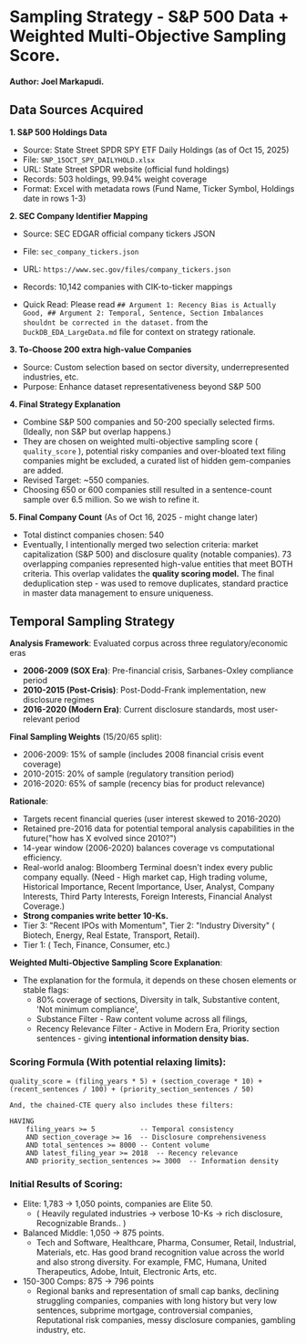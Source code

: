 # Sampling Strategy - S&P 500 Data + Weighted Multi-Objective Sampling Score.
#### Author: Joel Markapudi.

## Data Sources Acquired

**1. S&P 500 Holdings Data**
- Source: State Street SPDR SPY ETF Daily Holdings (as of Oct 15, 2025)
- File: `SNP_15OCT_SPY_DAILYHOLD.xlsx`
- URL: State Street SPDR website (official fund holdings)
- Records: 503 holdings, 99.94% weight coverage
- Format: Excel with metadata rows (Fund Name, Ticker Symbol, Holdings date in rows 1-3)

**2. SEC Company Identifier Mapping**
- Source: SEC EDGAR official company tickers JSON
- File: `sec_company_tickers.json`
- URL: `https://www.sec.gov/files/company_tickers.json`
- Records: 10,142 companies with CIK-to-ticker mappings

- Quick Read: Please read `## Argument 1: Recency Bias is Actually Good, ## Argument 2: Temporal, Sentence, Section Imbalances shouldnt be corrected in the dataset.` from the `DuckDB_EDA_LargeData.md` file for context on strategy rationale.

**3. To-Choose 200 extra high-value Companies**
- Source: Custom selection based on sector diversity, underrepresented industries, etc.
- Purpose: Enhance dataset representativeness beyond S&P 500

**4. Final Strategy Explanation**
- Combine S&P 500 companies and 50-200 specially selected firms. (Ideally, non S&P but overlap happens.)
- They are chosen on weighted multi-objective sampling score ( `quality_score` ), potential risky companies and over-bloated text filing companies might be excluded, a curated list of hidden gem-companies are added.
- Revised Target: ~550 companies.
- Choosing 650 or 600 companies still resulted in a sentence-count sample over 6.5 million. So we wish to refine it.

**5. Final Company Count** (As of Oct 16, 2025 - might change later)
- Total distinct companies chosen: 540
- Eventually, I intentionally merged two selection criteria: market capitalization (S&P 500) and disclosure quality (notable companies). 73 overlapping companies represented high-value entities that meet BOTH criteria. This overlap validates the **quality scoring model.** The final deduplication step - was used to remove duplicates, standard practice in master data management to ensure uniqueness.

## Temporal Sampling Strategy
**Analysis Framework**: Evaluated corpus across three regulatory/economic eras
- **2006-2009 (SOX Era)**: Pre-financial crisis, Sarbanes-Oxley compliance period
- **2010-2015 (Post-Crisis)**: Post-Dodd-Frank implementation, new disclosure regimes
- **2016-2020 (Modern Era)**: Current disclosure standards, most user-relevant period

**Final Sampling Weights** (15/20/65 split):
- 2006-2009: 15% of sample (includes 2008 financial crisis event coverage)
- 2010-2015: 20% of sample (regulatory transition period)
- 2016-2020: 65% of sample (recency bias for product relevance)

**Rationale**: 
- Targets recent financial queries (user interest skewed to 2016-2020)
- Retained pre-2016 data for potential temporal analysis capabilities in the future("how has X evolved since 2010?")
- 14-year window (2006-2020) balances coverage vs computational efficiency.
- Real-world analog: Bloomberg Terminal doesn't index every public company equally. (Need - High market cap, High trading volume, Historical Importance, Recent Importance, User, Analyst, Company Interests, Third Party Interests, Foreign Interests, Financial Analyst Coverage.)
- **Strong companies write better 10-Ks.** 
- Tier 3: "Recent IPOs with Momentum", Tier 2: "Industry Diversity" ( Biotech, Energy, Real Estate, Transport, Retail). 
- Tier 1: ( Tech, Finance, Consumer, etc.)

**Weighted Multi-Objective Sampling Score Explanation**:
- The explanation for the formula, it depends on these chosen elements or stable flags:
    - 80% coverage of sections, Diversity in talk, Substantive content, 'Not minimum compliance',
    - Substance Filter - Raw content volume across all filings, 
    - Recency Relevance Filter - Active in Modern Era, Priority section sentences - giving **intentional information density bias.**


### Scoring Formula (With potential relaxing limits):

`quality_score = (filing_years * 5) + (section_coverage * 10) + (recent_sentences / 100) + (priority_section_sentences / 50)`

```
And, the chained-CTE query also includes these filters:

HAVING 
    filing_years >= 5           -- Temporal consistency
    AND section_coverage >= 16  -- Disclosure comprehensiveness
    AND total_sentences >= 8000 -- Content volume
    AND latest_filing_year >= 2018  -- Recency relevance
    AND priority_section_sentences >= 3000  -- Information density
```


### Initial Results of Scoring:
- Elite: 1,783 → 1,050 points, companies are Elite 50.
    - ( Heavily regulated industries → verbose 10-Ks → rich disclosure, Recognizable Brands.. )
- Balanced Middle: 1,050 → 875 points.
    - Tech and Software, Healthcare, Pharma, Consumer, Retail, Industrial, Materials, etc. Has good brand recognition value across the world and also strong diversity. For example, FMC, Humana, United Therapeutics, Adobe, Intuit, Electronic Arts, etc.
- 150-300 Comps: 875 → 796 points
    - Regional banks and representation of small cap banks, declining struggling companies, companies with long history but very low sentences, subprime mortgage, controversial companies, Reputational risk companies, messy disclosure companies, gambling industry, etc.



